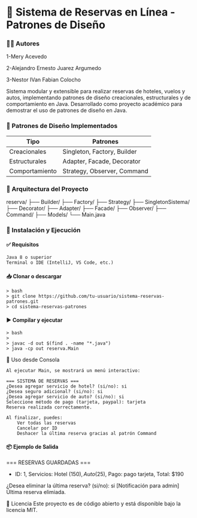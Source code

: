 # 🧳 Sistema de Reservas en Línea - Patrones de Diseño

### 🧑‍💻 Autores
1-Mery Acevedo

2-Alejandro Ernesto Juarez Argumedo

3-Nestor IVan Fabian Colocho


Sistema modular y extensible para realizar reservas de hoteles, vuelos y autos, implementando patrones de diseño creacionales, estructurales y de comportamiento en Java. 
Desarrollado como proyecto académico para demostrar el uso de patrones de diseño en Java.

### 🧩 Patrones de Diseño Implementados


| Tipo           | Patrones                    |
|----------------|-----------------------------|
| Creacionales   | Singleton, Factory, Builder |
| Estructurales  | Adapter, Facade, Decorator  |
| Comportamiento | Strategy, Observer, Command |

### 🧱 Arquitectura del Proyecto

reserva/
├── Builder/
├── Factory/
├── Strategy/
├── SingletonSistema/
├── Decorator/
├── Adapter/
├── Facade/
├── Observer/
├── Command/
├── Models/
└── Main.java

### 🚀 Instalación y Ejecución
#### ✅ Requisitos

    Java 8 o superior
    Terminal o IDE (IntelliJ, VS Code, etc.)

#### 📥 Clonar o descargar

```dos
> bash
> git clone https://github.com/tu-usuario/sistema-reservas-patrones.git
> cd sistema-reservas-patrones
```



#### ▶️ Compilar y ejecutar
```dos
> bash
> 
> javac -d out $(find . -name "*.java")
> java -cp out reserva.Main
```



🧪 Uso desde Consola

    Al ejecutar Main, se mostrará un menú interactivo:

    === SISTEMA DE RESERVAS ===
    ¿Desea agregar servicio de hotel? (si/no): si
    ¿Desea seguro adicional? (si/no): si
    ¿Desea agregar servicio de auto? (si/no): si
    Seleccione método de pago (tarjeta, paypal): tarjeta
    Reserva realizada correctamente.

    Al finalizar, puedes:
        Ver todas las reservas
        Cancelar por ID
        Deshacer la última reserva gracias al patrón Command

#### 📦 Ejemplo de Salida

=== RESERVAS GUARDADAS ===
- ID: 1, Servicios: Hotel ($150), Auto ($25), Pago: pago tarjeta, Total: $190

¿Desea eliminar la última reserva? (si/no): si
[Notificación para admin] Última reserva elimiada.

📄 Licencia
Este proyecto es de código abierto y está disponible bajo la licencia MIT.
